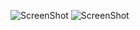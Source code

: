 ![ScreenShot](https://user-images.githubusercontent.com/11935784/35198522-486b164e-fed7-11e7-8637-a747a43ca185.png "Main Menu")
![ScreenShot](https://user-images.githubusercontent.com/11935784/35198524-4a68935e-fed7-11e7-9c60-6418c8784be4.png "Pong")
